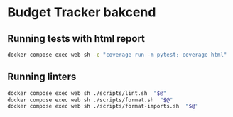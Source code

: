 # Budget Tracker bakcend

## Running tests with html report

```bash
docker compose exec web sh -c "coverage run -m pytest; coverage html"
```

## Running linters

```bash
docker compose exec web sh ./scripts/lint.sh  "$@"
docker compose exec web sh ./scripts/format.sh  "$@"
docker compose exec web sh ./scripts/format-imports.sh  "$@"
```
